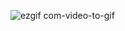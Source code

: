 ![ezgif com-video-to-gif](https://user-images.githubusercontent.com/99995087/227343573-5067e803-86c5-4b22-9156-e0556677aef0.gif)
